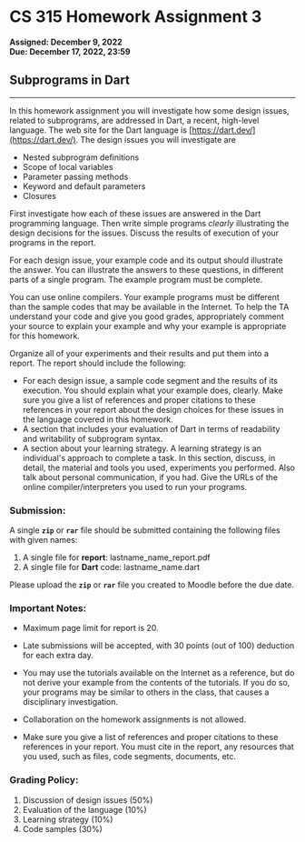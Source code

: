 # CS 315 Homework Assignment 3

**Assigned: December 9, 2022  
Due: December 17, 2022, 23:59**

## Subprograms in Dart  

---

In this homework assignment you will investigate how some design issues, related to subprograms, are addressed in Dart, a recent, high-level language. The web site for the Dart language is [https://dart.dev/](https://dart.dev/). The design issues you will investigate are

*   Nested subprogram definitions
*   Scope of local variables
*   Parameter passing methods
*   Keyword and default parameters
*   Closures

First investigate how each of these issues are answered in the Dart programming language. Then write simple programs _clearly_ illustrating the design decisions for the issues. Discuss the results of execution of your programs in the report.

For each design issue, your example code and its output should illustrate the answer. You can illustrate the answers to these questions, in different parts of a single program. The example program must be complete.

You can use online compilers. Your example programs must be different than the sample codes that may be available in the Internet. To help the TA understand your code and give you good grades, appropriately comment your source to explain your example and why your example is appropriate for this homework.

Organize all of your experiments and their results and put them into a report. The report should include the following:

*   For each design issue, a sample code segment and the results of its execution. You should explain what your example does, clearly. Make sure you give a list of references and proper citations to these references in your report about the design choices for these issues in the language covered in this homework.
*   A section that includes your evaluation of Dart in terms of readability and writability of subprogram syntax.
*   A section about your learning strategy. A learning strategy is an individual's approach to complete a task. In this section, discuss, in detail, the material and tools you used, experiments you performed. Also talk about personal communication, if you had. Give the URLs of the online compiler/interpreters you used to run your programs.

### Submission:

A single **`zip`** or **`rar`** file should be submitted containing the following files with given names:

1.  A single file for **report**: lastname\_name\_report.pdf
2.  A single file for **Dart** code: lastname\_name.dart

Please upload the **`zip`** or **`rar`** file you created to Moodle before the due date.

### Important Notes:

*   Maximum page limit for report is 20.

*   Late submissions will be accepted, with 30 points (out of 100) deduction for each extra day.

*   You may use the tutorials available on the Internet as a reference, but do not derive your example from the contents of the tutorials. If you do so, your programs may be similar to others in the class, that causes a disciplinary investigation.

*   Collaboration on the homework assignments is not allowed.

*   Make sure you give a list of references and proper citations to these references in your report. You must cite in the report, any resources that you used, such as files, code segments, documents, etc.

### Grading Policy:

1.  Discussion of design issues (50%)
2.  Evaluation of the language (10%)
3.  Learning strategy (10%)
4.  Code samples (30%)
